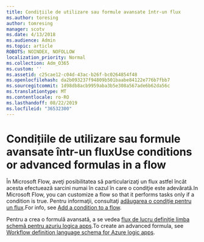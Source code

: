 ```yaml
---
title: Condițiile de utilizare sau formule avansate într-un flux
ms.author: toresing
author: tomresing
manager: scotv
ms.date: 4/13/2018
ms.audience: Admin
ms.topic: article
ROBOTS: NOINDEX, NOFOLLOW
localization_priority: Normal
ms.collection: Adm_O365
ms.custom: ''
ms.assetid: c25cae12-c04d-43ac-b26f-bc0264854f48
ms.openlocfilehash: da2b093237f94809b501baabe84122e776b7fbb7
ms.sourcegitcommit: 1d98db8acb9959aba3b5e308a567ade6b62da56c
ms.translationtype: MT
ms.contentlocale: ro-RO
ms.lasthandoff: 08/22/2019
ms.locfileid: "36532300"
---
```

# <a name="use-conditions-or-advanced-formulas-in-a-flow"></a><span data-ttu-id="29e7b-102">Condițiile de utilizare sau formule avansate într-un flux</span><span class="sxs-lookup"><span data-stu-id="29e7b-102">Use conditions or advanced formulas in a flow</span></span>

<span data-ttu-id="29e7b-103">În Microsoft Flow, aveţi posibilitatea să particularizaţi un flux astfel încât acesta efectuează sarcini numai în cazul în care o condiţie este adevărată.</span><span class="sxs-lookup"><span data-stu-id="29e7b-103">In Microsoft Flow, you can customize a flow so that it performs tasks only if a condition is true.</span></span> <span data-ttu-id="29e7b-104">Pentru informaţii, consultaţi [adăugarea o condiţie pentru un flux](https://go.microsoft.com/fwlink/?linkid=872112).</span><span class="sxs-lookup"><span data-stu-id="29e7b-104">For info, see [Add a condition to a flow](https://go.microsoft.com/fwlink/?linkid=872112).</span></span>
  
<span data-ttu-id="29e7b-105">Pentru a crea o formulă avansată, a se vedea [flux de lucru definiţie limba schemă pentru azuriu logica apps](https://aka.ms/logicexpressions).</span><span class="sxs-lookup"><span data-stu-id="29e7b-105">To create an advanced formula, see [Workflow definition language schema for Azure logic apps](https://aka.ms/logicexpressions).</span></span>
  


